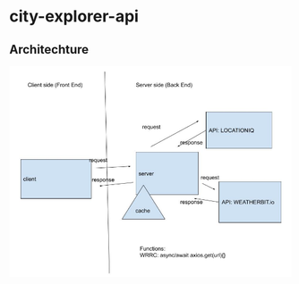 # city-explorer-api

## Architechture

![Lab 07](/img/301d86%20Lab%2007%20Stephen%2C%20Marco%20.jpg)